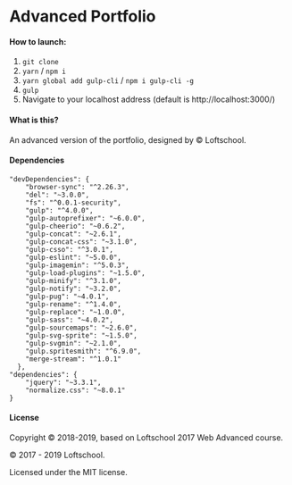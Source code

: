 # Advanced Portfolio

#### How to launch:

1. ```git clone```
2. ```yarn``` / ```npm i```
3. ```yarn global add gulp-cli``` / ```npm i gulp-cli -g```
4. ```gulp```
5. Navigate to your localhost address
(default is http://localhost:3000/)

#### What is this?

An advanced version of the portfolio, designed by © Loftschool.
  
#### Dependencies

```
"devDependencies": {
    "browser-sync": "^2.26.3",
    "del": "~3.0.0",
    "fs": "^0.0.1-security",
    "gulp": "^4.0.0",
    "gulp-autoprefixer": "~6.0.0",
    "gulp-cheerio": "~0.6.2",
    "gulp-concat": "~2.6.1",
    "gulp-concat-css": "~3.1.0",
    "gulp-csso": "^3.0.1",
    "gulp-eslint": "~5.0.0",
    "gulp-imagemin": "^5.0.3",
    "gulp-load-plugins": "~1.5.0",
    "gulp-minify": "^3.1.0",
    "gulp-notify": "~3.2.0",
    "gulp-pug": "~4.0.1",
    "gulp-rename": "^1.4.0",
    "gulp-replace": "~1.0.0",
    "gulp-sass": "~4.0.2",
    "gulp-sourcemaps": "~2.6.0",
    "gulp-svg-sprite": "~1.5.0",
    "gulp-svgmin": "~2.1.0",
    "gulp.spritesmith": "^6.9.0",
    "merge-stream": "^1.0.1"
  },
"dependencies": {
    "jquery": "~3.3.1",
    "normalize.css": "~8.0.1"
}
```

#### License
Copyright © 2018-2019, based on Loftschool 2017 Web Advanced course.

© 2017 - 2019 Loftschool.

Licensed under the MIT license.